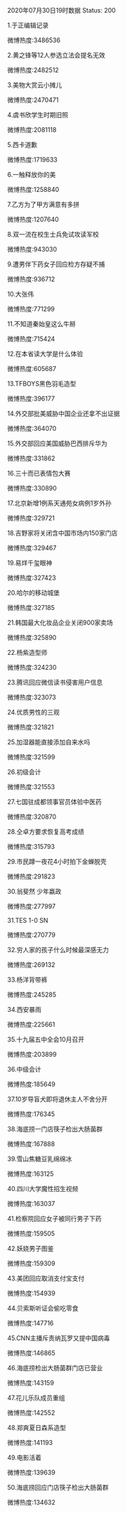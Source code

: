 2020年07月30日19时数据
Status: 200

1.于正编辑记录

微博热度:3486536

2.黄之锋等12人参选立法会提名无效

微博热度:2482512

3.美物大赏云小摊儿

微博热度:2470471

4.虞书欣学生时期旧照

微博热度:2081118

5.西卡道歉

微博热度:1719633

6.一触释放你的美

微博热度:1258840

7.乙方为了甲方满意有多拼

微博热度:1207640

8.双一流在校生士兵免试攻读军校

微博热度:943030

9.遭男伴下药女子回应检方存疑不捕

微博热度:936712

10.大张伟

微博热度:771299

11.不知道秦始皇这么牛掰

微博热度:715424

12.在本省读大学是什么体验

微博热度:605687

13.TFBOYS黑色羽毛造型

微博热度:396177

14.外交部批美威胁中国企业还拿不出证据

微博热度:364070

15.外交部回应美国威胁巴西排斥华为

微博热度:331862

16.三十而已表情包大赛

微博热度:330890

17.北京新增1例系天通苑女病例1岁外孙

微博热度:329721

18.吉野家将关闭含中国市场内150家门店

微博热度:329467

19.易烊千玺眼神

微博热度:327423

20.哈尔的移动城堡

微博热度:327185

21.韩国最大化妆品企业关闭900家卖场

微博热度:325890

22.杨紫造型师

微博热度:324230

23.腾讯回应微信读书侵害用户信息

微博热度:323073

24.优质男性的三观

微博热度:321821

25.加湿器能直接添加自来水吗

微博热度:321599

26.初级会计

微博热度:321553

27.七国驻成都领事官员体验中医药

微博热度:320870

28.仝卓方要求恢复高考成绩

微博热度:315793

29.市民蹲一夜花4小时拍下金蝉脱壳

微博热度:291823

30.翁斐然 少年嬴政

微博热度:277997

31.TES 1-0 SN

微博热度:270779

32.穷人家的孩子什么时候最深感无力

微博热度:269132

33.杨洋背带裤

微博热度:245285

34.西安暴雨

微博热度:225661

35.十九届五中全会10月召开

微博热度:203899

36.中级会计

微博热度:185649

37.10岁导盲犬即将退休主人不舍分开

微博热度:176345

38.海底捞一门店筷子检出大肠菌群

微博热度:167888

39.雪山焦糖豆乳绵绵冰

微博热度:163125

40.四川大学魔性招生视频

微博热度:163037

41.检察院回应女子被同行男子下药

微博热度:159505

42.妖娆男子图鉴

微博热度:159309

43.美团回应取消支付宝支付

微博热度:154939

44.贝索斯听证会偷吃零食

微博热度:147716

45.CNN主播斥责纳瓦罗又提中国病毒

微博热度:146865

46.海底捞检出大肠菌群门店已营业

微博热度:143159

47.花儿乐队成员重组

微博热度:142552

48.郑爽夏日森系造型

微博热度:141193

49.电影活着

微博热度:139639

50.海底捞回应门店筷子检出大肠菌群

微博热度:134632

